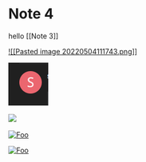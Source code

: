 # Note 4
hello [[Note 3]]

[![[Pasted image 20220504111743.png]]](Note%203.md)

[![foo](Pasted%20image%2020220504111743.png)](Note%204.md)

[<img src="http://www.google.com.au/images/nav_logo7.png">](http://google.com.au/)


[![Foo](http://www.google.com.au/images/nav_logo7.png)](http://google.com.au/)

[![Foo](http://www.google.com.au/images/nav_logo7.png)](Note%204.md)

